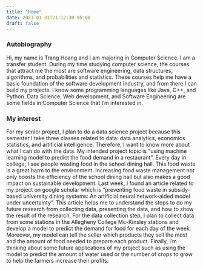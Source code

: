```yaml
---
title: "Home"
date: 2023-01-31T21:12:30-05:00
draft: false
---
```


### Autobiography

Hi, my name is Trang Hoang and I am majoring in Computer Science. I am a transfer student. During my time studying computer science, the courses that attract me the most are software engineering, data structures, algorithms, and probabilities and statistics. These courses help me have a basic foundation of the software development industry, and from there I can build my projects. I know some programming languages like Java, C++, and Python. Data Science, Web development, and Software Engineering are some fields in Computer Science that I’m interested in.

### My interest

For my senior project, I plan to do a data science project because this semester I take three classes related to data: data analytics, economics statistics, and artificial intelligence. Therefore, I want to know more about what I can do with the data. My intended project topic is “using machine learning model to predict the food demand in a restaurant”. Every day in college, I see people wasting food in the school dining hall. This food waste is a great harm to the environment. Increasing food waste management not only boosts the efficiency of the school dining hall but also makes a good impact on sustainable development. Last week, I found an article related to my project on google scholar which is  “preventing food waste in subsidy-based university dining systems: An artificial neural network-aided model under uncertainty”. This article helps me to understand the steps to do my future research from collecting data, presenting the data, and how to show the result of the research. For the data collection step, I plan to collect data from some stations in the Allegheny College Mc-Kinsley stations and develop a model to predict the demand for food for each day of the week. Moreover, my model can tell the seller which products they sell the most and the amount of food needed to prepare each product. Finally, I’m thinking about some future applications of my project such as using the model to predict the amount of water used or the number of crops to grow to help the farmers increase their profits.